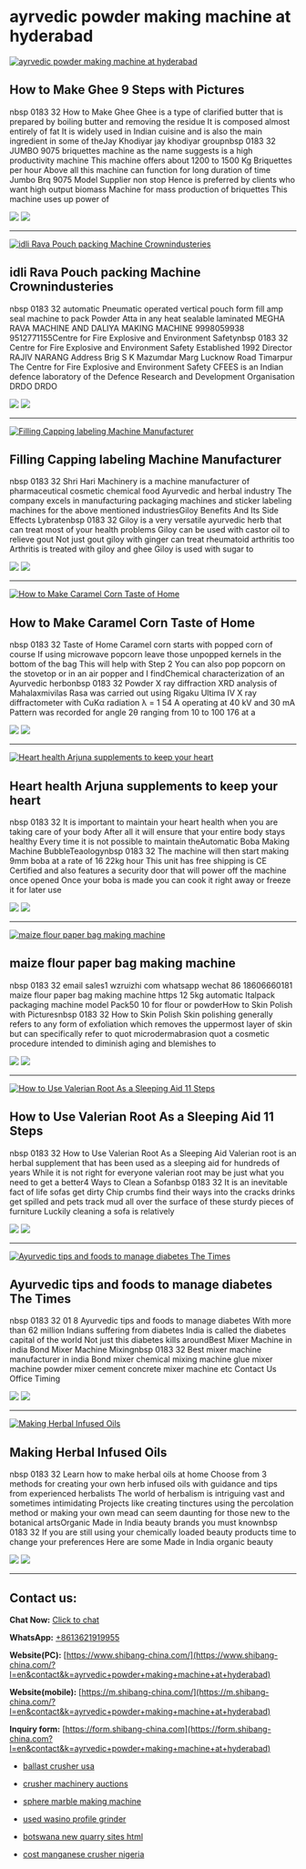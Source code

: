 # ayrvedic powder making machine at hyderabad

<a href="https://swt.shibang-china.com/?l=en&img&k=ayrvedic+powder+making+machine+at+hyderabad" target="_blank">![ayrvedic powder making machine at hyderabad](http://static.shibang-china.com/all-800x300/1066.jpg)</a>

## How to Make Ghee 9 Steps with Pictures
nbsp 0183 32 How to Make Ghee Ghee is a type of clarified butter that is prepared by boiling butter and removing the residue It is composed almost entirely of fat It is widely used in Indian cuisine and is also the main ingredient in some of theJay Khodiyar jay khodiyar groupnbsp 0183 32 JUMBO 9075 briquettes machine as the name suggests is a high productivity machine This machine offers about 1200 to 1500 Kg Briquettes per hour Above all this machine can function for long duration of time Jumbo Brq 9075 Model Supplier non stop Hence is preferred by clients who want high output biomass Machine for mass production of briquettes This machine uses up power of


<a href="https://whatsapp.shibangsoft.com/WhatsApp.php" target="_blank" title="WhatsApp">![](http://static.shibang-china.com/icon/whatsapp.png)</a> <a href="https://swt.shibang-china.com/?l=en&icon&k=ayrvedic+powder+making+machine+at+hyderabad" target="_blank">![](http://static.shibang-china.com/icon/chat-en.png)</a>

---

<a href="https://swt.shibang-china.com/?l=en&img&k=ayrvedic+powder+making+machine+at+hyderabad" target="_blank">![idli Rava Pouch packing Machine Crownindusteries](http://static.shibang-china.com/all-800x300/903.jpg)</a>

## idli Rava Pouch packing Machine Crownindusteries
nbsp 0183 32 automatic Pneumatic operated vertical pouch form fill amp seal machine to pack Powder Atta in any heat sealable laminated MEGHA RAVA MACHINE AND DALIYA MAKING MACHINE 9998059938 9512771155Centre for Fire Explosive and Environment Safetynbsp 0183 32 Centre for Fire Explosive and Environment Safety Established 1992 Director RAJIV NARANG Address Brig S K Mazumdar Marg Lucknow Road Timarpur The Centre for Fire Explosive and Environment Safety CFEES is an Indian defence laboratory of the Defence Research and Development Organisation DRDO DRDO


<a href="https://whatsapp.shibangsoft.com/WhatsApp.php" target="_blank" title="WhatsApp">![](http://static.shibang-china.com/icon/whatsapp.png)</a> <a href="https://swt.shibang-china.com/?l=en&icon&k=ayrvedic+powder+making+machine+at+hyderabad" target="_blank">![](http://static.shibang-china.com/icon/chat-en.png)</a>

---

<a href="https://swt.shibang-china.com/?l=en&img&k=ayrvedic+powder+making+machine+at+hyderabad" target="_blank">![Filling Capping labeling Machine Manufacturer](http://static.shibang-china.com/all-800x300/1350.jpg)</a>

## Filling Capping labeling Machine Manufacturer
nbsp 0183 32 Shri Hari Machinery is a machine manufacturer of pharmaceutical cosmetic chemical food Ayurvedic and herbal industry The company excels in manufacturing packaging machines and sticker labeling machines for the above mentioned industriesGiloy Benefits And Its Side Effects Lybratenbsp 0183 32 Giloy is a very versatile ayurvedic herb that can treat most of your health problems Giloy can be used with castor oil to relieve gout Not just gout giloy with ginger can treat rheumatoid arthritis too Arthritis is treated with giloy and ghee Giloy is used with sugar to


<a href="https://whatsapp.shibangsoft.com/WhatsApp.php" target="_blank" title="WhatsApp">![](http://static.shibang-china.com/icon/whatsapp.png)</a> <a href="https://swt.shibang-china.com/?l=en&icon&k=ayrvedic+powder+making+machine+at+hyderabad" target="_blank">![](http://static.shibang-china.com/icon/chat-en.png)</a>

---

<a href="https://swt.shibang-china.com/?l=en&img&k=ayrvedic+powder+making+machine+at+hyderabad" target="_blank">![How to Make Caramel Corn Taste of Home](http://static.shibang-china.com/all-800x300/1161.jpg)</a>

## How to Make Caramel Corn Taste of Home
nbsp 0183 32 Taste of Home Caramel corn starts with popped corn of course If using microwave popcorn leave those unpopped kernels in the bottom of the bag This will help with Step 2 You can also pop popcorn on the stovetop or in an air popper and I findChemical characterization of an Ayurvedic herbonbsp 0183 32 Powder X ray diffraction XRD analysis of Mahalaxmivilas Rasa was carried out using Rigaku Ultima IV X ray diffractometer with CuKα radiation λ = 1 54 A operating at 40 kV and 30 mA Pattern was recorded for angle 2θ ranging from 10 to 100 176 at a


<a href="https://whatsapp.shibangsoft.com/WhatsApp.php" target="_blank" title="WhatsApp">![](http://static.shibang-china.com/icon/whatsapp.png)</a> <a href="https://swt.shibang-china.com/?l=en&icon&k=ayrvedic+powder+making+machine+at+hyderabad" target="_blank">![](http://static.shibang-china.com/icon/chat-en.png)</a>

---

<a href="https://swt.shibang-china.com/?l=en&img&k=ayrvedic+powder+making+machine+at+hyderabad" target="_blank">![Heart health Arjuna supplements to keep your heart](http://static.shibang-china.com/all-800x300/1363.jpg)</a>

## Heart health Arjuna supplements to keep your heart
nbsp 0183 32 It is important to maintain your heart health when you are taking care of your body After all it will ensure that your entire body stays healthy Every time it is not possible to maintain theAutomatic Boba Making Machine BubbleTeaologynbsp 0183 32 The machine will then start making 9mm boba at a rate of 16 22kg hour This unit has free shipping is CE Certified and also features a security door that will power off the machine once opened Once your boba is made you can cook it right away or freeze it for later use


<a href="https://whatsapp.shibangsoft.com/WhatsApp.php" target="_blank" title="WhatsApp">![](http://static.shibang-china.com/icon/whatsapp.png)</a> <a href="https://swt.shibang-china.com/?l=en&icon&k=ayrvedic+powder+making+machine+at+hyderabad" target="_blank">![](http://static.shibang-china.com/icon/chat-en.png)</a>

---

<a href="https://swt.shibang-china.com/?l=en&img&k=ayrvedic+powder+making+machine+at+hyderabad" target="_blank">![maize flour paper bag making machine](http://static.shibang-china.com/all-800x300/35.jpg)</a>

## maize flour paper bag making machine
nbsp 0183 32 email sales1 wzruizhi com whatsapp wechat 86 18606660181 maize flour paper bag making machine https 12 5kg automatic Italpack packaging machine model Pack50 10 for flour or powderHow to Skin Polish with Picturesnbsp 0183 32 How to Skin Polish Skin polishing generally refers to any form of exfoliation which removes the uppermost layer of skin but can specifically refer to quot microdermabrasion quot a cosmetic procedure intended to diminish aging and blemishes to


<a href="https://whatsapp.shibangsoft.com/WhatsApp.php" target="_blank" title="WhatsApp">![](http://static.shibang-china.com/icon/whatsapp.png)</a> <a href="https://swt.shibang-china.com/?l=en&icon&k=ayrvedic+powder+making+machine+at+hyderabad" target="_blank">![](http://static.shibang-china.com/icon/chat-en.png)</a>

---

<a href="https://swt.shibang-china.com/?l=en&img&k=ayrvedic+powder+making+machine+at+hyderabad" target="_blank">![How to Use Valerian Root As a Sleeping Aid 11 Steps](http://static.shibang-china.com/all-800x300/849.jpg)</a>

## How to Use Valerian Root As a Sleeping Aid 11 Steps
nbsp 0183 32 How to Use Valerian Root As a Sleeping Aid Valerian root is an herbal supplement that has been used as a sleeping aid for hundreds of years While it is not right for everyone valerian root may be just what you need to get a better4 Ways to Clean a Sofanbsp 0183 32 It is an inevitable fact of life sofas get dirty Chip crumbs find their ways into the cracks drinks get spilled and pets track mud all over the surface of these sturdy pieces of furniture Luckily cleaning a sofa is relatively


<a href="https://whatsapp.shibangsoft.com/WhatsApp.php" target="_blank" title="WhatsApp">![](http://static.shibang-china.com/icon/whatsapp.png)</a> <a href="https://swt.shibang-china.com/?l=en&icon&k=ayrvedic+powder+making+machine+at+hyderabad" target="_blank">![](http://static.shibang-china.com/icon/chat-en.png)</a>

---

<a href="https://swt.shibang-china.com/?l=en&img&k=ayrvedic+powder+making+machine+at+hyderabad" target="_blank">![Ayurvedic tips and foods to manage diabetes The Times](http://static.shibang-china.com/all-800x300/125.jpg)</a>

## Ayurvedic tips and foods to manage diabetes The Times
nbsp 0183 32 01 8 Ayurvedic tips and foods to manage diabetes With more than 62 million Indians suffering from diabetes India is called the diabetes capital of the world Not just this diabetes kills aroundBest Mixer Machine in india Bond Mixer Machine Mixingnbsp 0183 32 Best mixer machine manufacturer in india Bond mixer chemical mixing machine glue mixer machine powder mixer cement concrete mixer machine etc Contact Us Office Timing


<a href="https://whatsapp.shibangsoft.com/WhatsApp.php" target="_blank" title="WhatsApp">![](http://static.shibang-china.com/icon/whatsapp.png)</a> <a href="https://swt.shibang-china.com/?l=en&icon&k=ayrvedic+powder+making+machine+at+hyderabad" target="_blank">![](http://static.shibang-china.com/icon/chat-en.png)</a>

---

<a href="https://swt.shibang-china.com/?l=en&img&k=ayrvedic+powder+making+machine+at+hyderabad" target="_blank">![Making Herbal Infused Oils](http://static.shibang-china.com/all-800x300/931.jpg)</a>

## Making Herbal Infused Oils
nbsp 0183 32 Learn how to make herbal oils at home Choose from 3 methods for creating your own herb infused oils with guidance and tips from experienced herbalists The world of herbalism is intriguing vast and sometimes intimidating Projects like creating tinctures using the percolation method or making your own mead can seem daunting for those new to the botanical artsOrganic Made in India beauty brands you must knownbsp 0183 32 If you are still using your chemically loaded beauty products time to change your preferences Here are some Made in India organic beauty


<a href="https://whatsapp.shibangsoft.com/WhatsApp.php" target="_blank" title="WhatsApp">![](http://static.shibang-china.com/icon/whatsapp.png)</a> <a href="https://swt.shibang-china.com/?l=en&icon&k=ayrvedic+powder+making+machine+at+hyderabad" target="_blank">![](http://static.shibang-china.com/icon/chat-en.png)</a>

---
## Contact us:

**Chat Now:** [Click to chat](https://swt.shibang-china.com?l=en&contact&k=ayrvedic+powder+making+machine+at+hyderabad)

**WhatsApp:**  [+8613621919955](https://whatsapp.shibangsoft.com/WhatsApp.php)

**Website(PC):** [https://www.shibang-china.com/](https://www.shibang-china.com/?l=en&contact&k=ayrvedic+powder+making+machine+at+hyderabad)

**Website(mobile):** [https://m.shibang-china.com/](https://m.shibang-china.com/?l=en&contact&k=ayrvedic+powder+making+machine+at+hyderabad)

**Inquiry form:** [https://form.shibang-china.com](https://form.shibang-china.com?l=en&contact&k=ayrvedic+powder+making+machine+at+hyderabad)

* [ballast crusher usa](../170/ballast%20crusher%20usa.md)

* [crusher machinery auctions](../170/crusher%20machinery%20auctions.md)

* [sphere marble making machine](../162/sphere%20marble%20making%20machine.md)

* [used wasino profile grinder](../165/used%20wasino%20profile%20grinder.md)

* [botswana new quarry sites html](../164/botswana%20new%20quarry%20sites%20html.md)

* [cost manganese crusher nigeria](../166/cost%20manganese%20crusher%20nigeria.md)